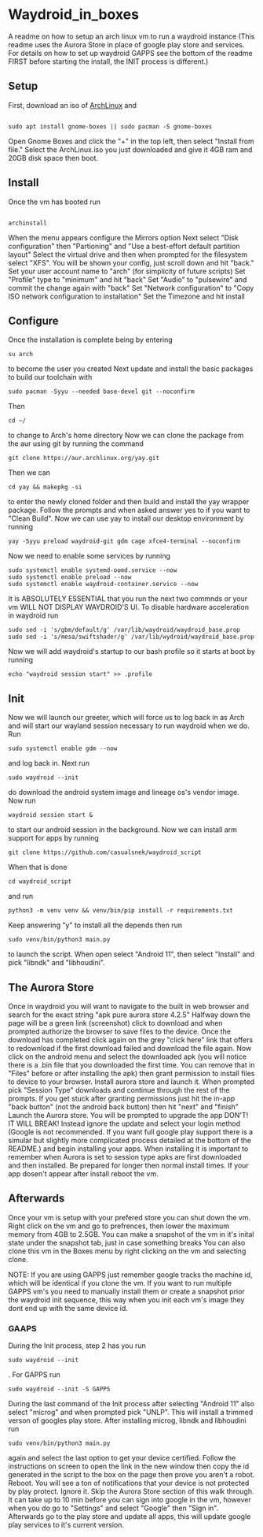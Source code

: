 # Waydroid_in_boxes
A readme on how to setup an arch linux vm to run a waydroid instance
(This readme uses the Aurora Store in place of google play store and services. For details on how to set up waydroid GAPPS see the bottom of the readme FIRST before starting the install, the INIT process is different.)

<h2>Setup</h2>
First, download an iso of <a href="https://archlinux.org/download/">ArchLinux</a> and 
<pre><code>
sudo apt install gnome-boxes || sudo pacman -S gnome-boxes
</code></pre>
Open Gnome Boxes and click the "+" in the top left, then select "Install from file."
Select the ArchLinux.iso you just downloaded and give it 4GB ram and 20GB disk space then boot.

<h2>Install</h2>
Once the vm has booted run 
<pre><code>
archinstall
</code></pre>
When the menu appears configure the Mirrors option
Next select "Disk configuration" then "Partioning" and "Use a best-effort default partition layout"
Select the virtual drive and then when prompted for the filesystem select "XFS". You will be shown your config, just scroll down and hit "back."
Set your user account name to "arch" (for simplicity of future scripts)
Set "Profile" type to "minimum" and hit "back"
Set "Audio" to "pulsewire" and commit the change again with "back"
Set "Network configuration" to "Copy ISO network configuration to installation"
Set the Timezone and hit install

<h2>Configure</h2>
Once the installation is complete being by entering 
<code><pre>
su arch
</code></pre>
to become the user you created
Next update and install the basic packages to build our toolchain with 
<code><pre>
sudo pacman -Syyu --needed base-devel git --noconfirm
</code></pre>
Then 
<code><pre>
cd ~/
</code></pre> to change to Arch's home directory
Now we can clone the package from the aur using git by running the command 
<code><pre>
git clone https://aur.archlinux.org/yay.git
</code></pre>
Then we can 
<code><pre>
cd yay && makepkg -si
</code></pre> to enter the newly cloned folder and then build and install the yay wrapper package. Follow the prompts and when asked answer yes to if you want to "Clean Build".
Now we can use yay to install our desktop environment by running 
<code><pre>
yay -Syyu preload waydroid-git gdm cage xfce4-terminal --noconfirm
</code></pre>
Now we need to enable some services by running 
<code><pre>
sudo systemctl enable systemd-oomd.service --now
sudo systemctl enable preload --now
sudo systemctl enable waydroid-container.service --now
</code></pre>
It is ABSOLUTELY ESSENTIAL that you run the next two commnds or your vm WILL NOT DISPLAY WAYDROID'S UI. To disable hardware acceleration in waydroid run 
<code><pre>
sudo sed -i 's/gbm/default/g' /var/lib/waydroid/waydroid_base.prop
sudo sed -i 's/mesa/swiftshader/g' /var/lib/wydroid/waydroid_base.prop
</code></pre>
Now we will add waydroid's startup to our bash profile so it starts at boot by running 
<code><pre>
echo "waydroid session start" >> .profile
</code></pre>

<h2>Init</h2>
Now we will launch our greeter, which will force us to log back in as Arch and will start our wayland session necessary to run waydroid when we do. Run 
<code><pre>
sudo systemctl enable gdm --now
</code></pre>
and log back in.
Next run 
<code><pre>
sudo waydroid --init
</code></pre> do download the android system image and lineage os's vendor image.
Now run 
<code><pre>
waydroid session start &
</code></pre> to start our android session in the background.
Now we can install arm support for apps by running 
<code><pre>
git clone https://github.com/casualsnek/waydroid_script
</code></pre>
When that is done 
<code><pre>
cd waydroid_script
</code></pre>
and run 
<code><pre>
python3 -m venv venv && venv/bin/pip install -r requirements.txt
</code></pre>
Keep answering "y" to install all the depends then run 
<code><pre>
sudo venv/bin/python3 main.py
</code></pre>
to launch the script.
When open select "Android 11", then select "Install" and pick "libndk" and "libhoudini".

<h2>The Aurora Store</h2>
Once in waydroid you will want to navigate to the built in web browser and search for the exact string "apk pure aurora store 4.2.5"
Halfway down the page will be a green link (screenshot) click to download and when prompted authorize the browser to save files to the device. Once the download has completed click again on the grey "click here" link that offers to redownload if the first download failed and download the file again.
Now click on the android menu and select the downloaded apk (you will notice there is a .bin file that you downloaded the first time. You can remove that in "Files" before or after installing the apk) then grant permission to install files to device to your browser.
Install aurora store and launch it. When prompted pick "Session Type" downloads and continue through the rest of the prompts. If you get stuck after granting permissions just hit the in-app "back button" (not the android back button) then hit "next" and "finish"
Launch the Aurora store. You will be prompted to upgrade the app DON'T! IT WILL BREAK! Instead ignore the update and select your login method (Google is not recommended. If you want full google play support there is a simular but slightly more complicated process detailed at the bottom of the README.) and begin installing your apps.
When installing it is important to remember when Aurora is set to session type apks are first downloaded and then installed. Be prepared for longer then normal install times. If your app dosen't appear after install reboot the vm.

<h2>Afterwards</h2>
Once your vm is setup with your prefered store you can shut down the vm.
Right click on the vm and go to prefrences, then lower the maximum memory from 4GB to 2.5GB.
You can make a snapshot of the vm in it's inital state under the snapshot tab, just in case something breaks
You can also clone this vm in the Boxes menu by right clicking on the vm and selecting clone.

NOTE: If you are using GAPPS just remember google tracks the machine id, which will be identical if you clone the vm. If you want to run multiple GAPPS vm's you need to manually install them or create a snapshot prior the waydroid init sequence, this way when you init each vm's image they dont end up with the same device id.

<h3>GAAPS</h3>
During the Init process, step 2 has you run 
<code><pre>
sudo waydroid --init
</code></pre>
. For GAPPS run 
<code><pre>
sudo waydroid --init -S GAPPS
</code></pre>
During the last command of the Init process after selecting "Android 11" also select "microg" and when prompted pick "UNLP". This will install a trimmed verson of googles play store.
After installing microg, libndk and libhoudini run 
<code><pre>
sudo venv/bin/python3 main.py
</code></pre>
again and select the last option to get your device certified. Follow the instructions on screen to open the link in the new window then copy the id generated in the script to the box on the page then prove you aren't a robot.
Reboot. You will see a ton of notifications that your device is not protected by play protect. Ignore it. Skip the Aurora Store section of this walk through. It can take up to 10 min before you can sign into google in the vm, however when you do go to "Settings" and select "Google" then "Sign in". Afterwards go to the play store and update all apps, this will update google play services to it's current version.
